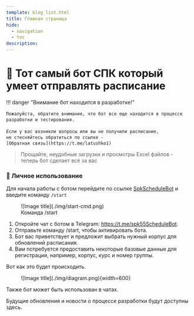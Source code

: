 ```yaml
---
template: blog_list.html
title: Главная страница
hide:
  - navigation
  - toc
description: 
---
```


# 🤯 Тот самый бот СПК который умеет отправлять расписание

!!! danger "Внимание бот находится в разработке!"

    Пожалуйста, обратите внимание, что бот все еще находится в процессе разработки и тестирования. 

    Если у вас возникли вопросы или вы не получили расписание, 
    не стесняйтесь обратиться по ссылке - 
    [Обратная связь](https://t.me/latushko1)


[//]: # (<figure markdown>)

[//]: # (  ![Image title]&#40;./img/test_schedule_demo.gif&#41;{ width="300" })

[//]: # (  <figcaption>Работа бота с состоянием "Student"</figcaption>)

[//]: # (</figure> )

> Прощайте, неудобные загрузки и просмотры Excel файлов - теперь бот сделает всё за вас

### 🙋 Личное использование

Для начала работы с ботом перейдите по ссылке [SpkScheduleBot](-https://t.me/spk55ScheduleBot) и введите команду `/start`
<figure markdown>
  ![Image title](./img/start-cmd.png)
  <figcaption>Команда /start</figcaption>
</figure> 

1. Откройте чат с ботом в Telegram: https://t.me/spk55ScheduleBot.
2. Отправьте команду /start, чтобы активировать бота.
3. Бот вас приветствует и предложит выбрать нужный корпус для обновлений расписания. 
4. Вам потребуется предоставить некоторые базовые данные для регистрации, например, корпус, курс и номер группы.

Вот как это будет происходить.

<figure markdown>
  ![Image title](./img/diagram.png){width=600}
</figure> 

Также бот может быть использован в чатах.

Будущие обновления и новости о процессе разработки будут доступны здесь.